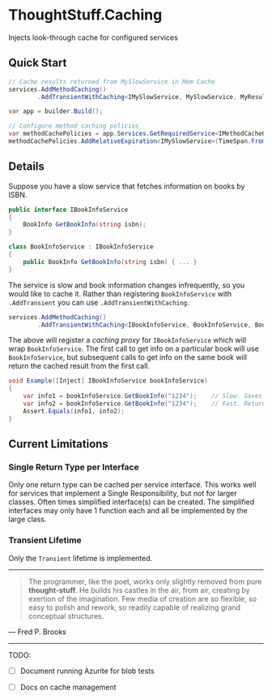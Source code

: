 # ThoughtStuff.Caching

Injects look-through cache for configured services

## Quick Start

```cs
// Cache results returned from MySlowService in Mem Cache
services.AddMethodCaching()
        .AddTransientWithCaching<IMySlowService, MySlowService, MyResult>();

var app = builder.Build();

// Configure method caching policies
var methodCachePolicies = app.Services.GetRequiredService<IMethodCacheOptionsLookup>();
methodCachePolicies.AddRelativeExpiration<IMySlowService>(TimeSpan.FromSeconds(30));
```

## Details

Suppose you have a slow service that fetches information on books by ISBN.

```cs
public interface IBookInfoService
{
    BookInfo GetBookInfo(string isbn);
}

class BookInfoService : IBookInfoService
{
    public BookInfo GetBookInfo(string isbn) { ... }
}
```

The service is slow and book information changes infrequently, so you would like to cache it.
Rather than registering `BookInfoService` with `.AddTransient` you can use `.AddTransientWithCaching`.

```cs
services.AddMethodCaching()
        .AddTransientWithCaching<IBookInfoService, BookInfoService, BookInfo>();
```

The above will register a _caching proxy_ for `IBookInfoService` which will wrap `BookInfoService`. 
The first call to get info on a particular book will use `BookInfoService`,
but subsequent calls to get info on the same book will return the cached result from the first call.

```cs
void Example([Inject] IBookInfoService bookInfoService)
{
    var info1 = bookInfoService.GetBookInfo("1234");    // Slow. Saves cache entry using key "GetBookInfo(1234)"
    var info2 = bookInfoService.GetBookInfo("1234");    // Fast. Returns cache entry found using key "GetBookInfo(1234)"
    Assert.Equals(info1, info2);
}
```

## Current Limitations

### Single Return Type per Interface

Only one return type can be cached per service interface. 
This works well for services that implement a Single Responsibility, but not for larger classes. 
Often times simplified interface(s) can be created. 
The simplified interfaces may only have 1 function each and all be implemented by the large class.

### Transient Lifetime

Only the `Transient` lifetime is implemented.


---

> The programmer, like the poet, works only slightly removed from pure **thought-stuff**. 
> He builds his castles in the air, from air, creating by exertion of the imagination. 
> Few media of creation are so flexible, so easy to polish and rework, 
> so readily capable of realizing grand conceptual structures.

&mdash; Fred P. Brooks

---

TODO: 

- [ ] Document running Azurite for blob tests
- [ ] Docs on cache management


